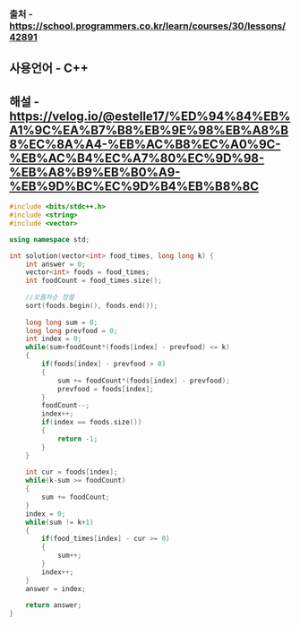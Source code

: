 ### 출처 - https://school.programmers.co.kr/learn/courses/30/lessons/42891
## 사용언어 - C++
## 해설 - https://velog.io/@estelle17/%ED%94%84%EB%A1%9C%EA%B7%B8%EB%9E%98%EB%A8%B8%EC%8A%A4-%EB%AC%B8%EC%A0%9C-%EB%AC%B4%EC%A7%80%EC%9D%98-%EB%A8%B9%EB%B0%A9-%EB%9D%BC%EC%9D%B4%EB%B8%8C

```cpp
#include <bits/stdc++.h>
#include <string>
#include <vector>

using namespace std;

int solution(vector<int> food_times, long long k) {
    int answer = 0;
    vector<int> foods = food_times;
    int foodCount = food_times.size();
    
    //오름차순 정렬
    sort(foods.begin(), foods.end());
    
    long long sum = 0;
    long long prevfood = 0;
    int index = 0;
    while(sum+foodCount*(foods[index] - prevfood) <= k)
    {
        if(foods[index] - prevfood > 0)
        {
            sum += foodCount*(foods[index] - prevfood);
            prevfood = foods[index];
        }
        foodCount--;
        index++;
        if(index == foods.size())
        {
            return -1;
        }
    }
    
    int cur = foods[index];
    while(k-sum >= foodCount)
    {
        sum += foodCount;
    }
    index = 0;
    while(sum != k+1)
    {
        if(food_times[index] - cur >= 0)
        {
            sum++;
        }
        index++;
    }
    answer = index;
    
    return answer;
}
```